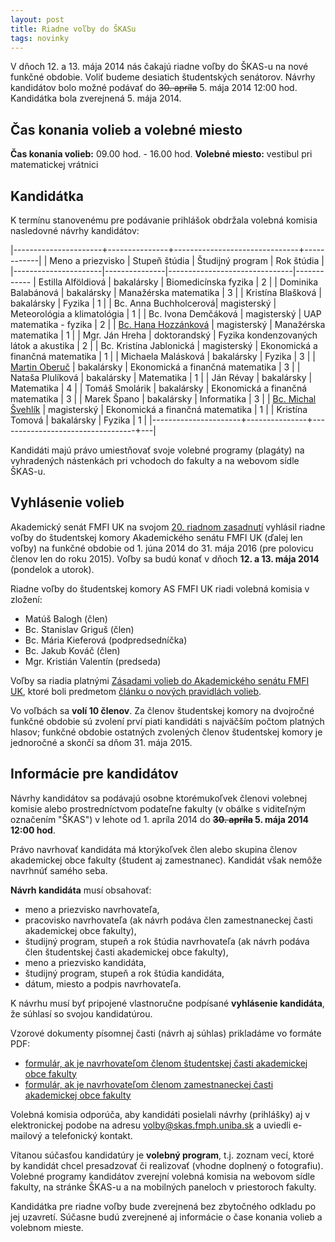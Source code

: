 ```yaml
---
layout: post
title: Riadne voľby do ŠKASu 
tags: novinky
---
```


V dňoch 12. a 13. mája 2014 nás čakajú riadne voľby do ŠKAS-u na nové funkčné obdobie. Voliť budeme desiatich študentských senátorov. Návrhy kandidátov bolo možné podávať do <s>30. apríla</s> 5. mája 2014 12:00 hod. Kandidátka bola zverejnená 5. mája 2014.

## Čas konania volieb a volebné miesto

**Čas konania volieb:** 09.00 hod. - 16.00 hod.
**Volebné miesto:** vestibul pri matematickej vrátnici

## Kandidátka

K termínu stanovenému pre podávanie prihlášok obdržala volebná komisia nasledovné návrhy kandidátov:

|----------------------+---------------+-------------------------------+------------|
|  Meno a priezvisko   | Stupeň štúdia | Študijný program              | Rok štúdia |
|----------------------|---------------|-------------------------------|------------
| Estilla Alföldiová   | bakalársky    | Biomedicínska fyzika          | 2 |
| Dominika Balabánová  | bakalársky    | Manažérska matematika         | 3 |
| Kristína Blašková    | bakalársky    | Fyzika                        | 1 |
| Bc. Anna Buchholcerová| magisterský  | Meteorológia a klimatológia   | 1 |
| Bc. Ivona Demčáková  | magisterský   | UAP matematika - fyzika       | 2 |
| [Bc. Hana Hozzánková](https://www.facebook.com/events/1430501287203119/)  | magisterský   | Manažérska matematika         | 1 |
| Mgr. Ján Hreha       | doktorandský  | Fyzika kondenzovaných látok a akustika | 2 |
| Bc. Kristína Jablonická  | magisterský   | Ekonomická a finančná matematika | 1 |
| Michaela Malásková   | bakalársky    | Fyzika                           | 3 |
| [Martin Oberuč](https://drive.google.com/file/d/0B2uXBi4k2UbkcThtNEtUNUVSUVU/edit?usp=sharing)        | bakalársky    | Ekonomická a finančná matematika | 3 |
| Nataša Plulíková     | bakalársky    | Matematika                       | 1 |
| Ján Révay            | bakalársky    | Matematika                       | 4 |
| Tomáš Smolárik       | bakalársky    | Ekonomická a finančná matematika | 3 |
| Marek Špano          | bakalársky    | Informatika                      | 3 |
| [Bc. Michal Švehlík](https://drive.google.com/file/d/0B2uXBi4k2UbkeUdpd3AySHVFWUU/edit?usp=sharing)   | magisterský   | Ekonomická a finančná matematika | 1 |
| Kristína Tomová      | bakalársky    | Fyzika                           | 1 |
|----------------------+---------------+----------------------------------+---|

Kandidáti majú právo umiestňovať svoje volebné programy (plagáty) na vyhradených nástenkách pri vchodoch do fakulty a na webovom sídle ŠKAS-u.

## Vyhlásenie volieb

Akademický senát FMFI UK na svojom [20. riadnom zasadnutí](http://www.fmph.uniba.sk/index.php?id=3288) vyhlásil riadne voľby do študentskej komory Akademického senátu FMFI UK (ďalej len voľby) na funkčné obdobie od 1.&nbsp;júna 2014 do 31.&nbsp;mája 2016 (pre polovicu členov len do roku 2015). Voľby sa budú konať v dňoch **12. a 13. mája 2014** (pondelok a utorok).  

Riadne voľby do študentskej komory AS FMFI UK riadi volebná komisia v zložení:

* Matúš Balogh (člen)
* Bc. Stanislav Griguš (člen)
* Bc. Mária Kieferová (podpredsedníčka)
* Bc. Jakub Kováč (člen)
* Mgr. Kristián Valentín (predseda)

Voľby sa riadia platnými [Zásadami volieb do Akademického senátu FMFI UK](http://www.fmph.uniba.sk/index.php?id=3252), ktoré boli predmetom [článku o nových pravidlách volieb](/2014/03/15/volby-do-SKASu-po-novom.html).

Vo voľbách sa **volí 10 členov**. Za členov študentskej komory na dvojročné funkčné obdobie sú zvolení prví piati kandidáti s najväčším počtom platných hlasov; funkčné obdobie ostatných zvolených členov študentskej komory je jednoročné a skončí sa dňom 31. mája 2015.

## Informácie pre kandidátov

Návrhy kandidátov sa podávajú osobne ktorémukoľvek členovi volebnej komisie alebo prostredníctvom podateľne fakulty (v obálke s viditeľným označením "ŠKAS") v lehote od 1. apríla 2014 do **<s>30. apríla</s> 5. mája 2014 12:00 hod**.

Právo navrhovať kandidáta má ktorýkoľvek člen alebo skupina členov akademickej obce fakulty (študent aj zamestnanec). Kandidát však nemôže navrhnúť samého seba. 

**Návrh kandidáta** musí obsahovať:

* meno a priezvisko navrhovateľa,
* pracovisko navrhovateľa (ak návrh podáva člen zamestnaneckej časti akademickej obce fakulty),
* študijný program, stupeň a rok štúdia navrhovateľa (ak návrh podáva člen študentskej časti akademickej obce fakulty),
* meno a priezvisko kandidáta,
* študijný program, stupeň a rok štúdia kandidáta,
* dátum, miesto a podpis navrhovateľa.

K návrhu musí byť pripojené vlastnoručne podpísané **vyhlásenie kandidáta**, že súhlasí so svojou kandidatúrou.

Vzorové dokumenty písomnej časti (návrh aj súhlas) prikladáme vo formáte PDF:

* [formulár, ak je navrhovateľom členom študentskej časti akademickej obce fakulty](https://drive.google.com/file/d/0B2uXBi4k2UbkX1pnNlFLZWRKTDA/edit?usp=sharing)
* [formulár, ak je navrhovateľom členom zamestnaneckej časti akademickej obce fakulty](https://drive.google.com/file/d/0B2uXBi4k2UbkajJJeUJvY090Q2c/edit?usp=sharing)

Volebná komisia odporúča, aby kandidáti posielali návrhy (prihlášky) aj v elektronickej podobe na adresu [volby@skas.fmph.uniba.sk](mailto:volby@skas.fmph.uniba.sk) a uviedli e-mailový a telefonický kontakt.

Vítanou súčasťou kandidatúry je **volebný program**, t.j. zoznam vecí, ktoré by kandidát chcel presadzovať či realizovať (vhodne doplnený o fotografiu). Volebné programy kandidátov zverejní volebná komisia na webovom sídle fakulty, na stránke ŠKAS-u a na mobilných paneloch v priestoroch fakulty.

Kandidátka pre riadne voľby bude zverejnená bez zbytočného odkladu po jej uzavretí. Súčasne budú zverejnené aj informácie o čase konania volieb a volebnom mieste. 

